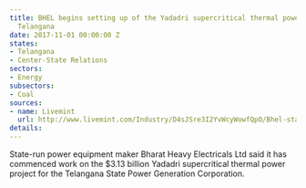 ```yaml
---
title: BHEL begins setting up of the Yadadri supercritical thermal power project in
  Telangana
date: 2017-11-01 00:00:00 Z
states:
- Telangana
- Center-State Relations
sectors:
- Energy
subsectors:
- Coal
sources:
- name: Livemint
  url: http://www.livemint.com/Industry/D4sJSre3I2YvWcyWowfQpO/Bhel-starts-execution-of-Rs20400-crore-Yadadri-plant-in-Tel.html
details: 
---
```


State-run power equipment maker Bharat Heavy Electricals Ltd said it has commenced work on the $3.13 billion Yadadri supercritical thermal power project for the Telangana State Power Generation Corporation. 
